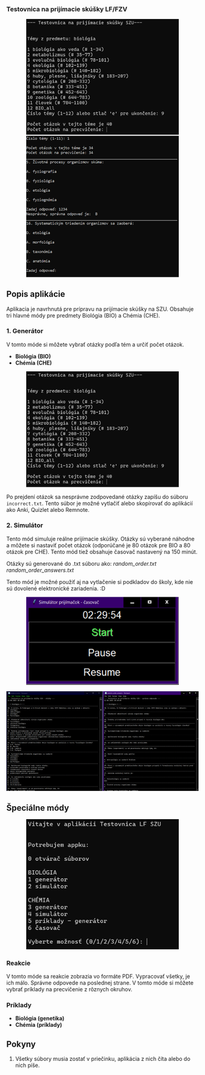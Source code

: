 ### Testovnica na prijímacie skúšky LF/FZV

<p align="center">
  <img src="1.png" width="400">
  <img src="1a.png" width="400">
</p>

## Popis aplikácie

Aplikacia je navrhnutá pre prípravu na prijímacie skúšky na SZU. Obsahuje tri hlavné módy pre predmety Biológia (BIO) a Chémia (CHE).

### 1. Generátor

V tomto móde si môžete vybrať otázky podľa tém a určiť počet otázok.

- **Biológia (BIO)**
- **Chémia (CHE)**

<p align="center">
  <img src="1.png" width="400">
</p>

Po prejdení otázok sa nesprávne zodpovedané otázky zapíšu do súboru `incorrect.txt`. Tento súbor je možné vytlačiť alebo skopírovať do aplikácií ako Anki, Quizlet alebo Remnote.

### 2. Simulátor

Tento mód simuluje reálne prijímacie skúšky. Otázky sú vyberané náhodne a môžete si nastaviť počet otázok (odporúčané je 80 otázok pre BIO a 80 otázok pre CHE). Tento mód tiež obsahuje časovač nastavený na 150 minút.

Otázky sú generované do .txt súboru ako:
*random_order.txt*
*random_order_answers.txt*

Tento mód je možné použiť aj na vytlačenie si podkladov do školy, kde nie sú dovolené elektronické zariadenia. :D 

<p align="center">
  <img src="2.png" width="400">
</p>

<p align="center">
  <img src="3.png" width="804">
</p>




## Špeciálne módy

<p align="center">
  <img src="4.png" width="400">
</p>

### Reakcie

V tomto móde sa reakcie zobrazia vo formáte PDF. Vypracovať všetky, je ich málo. Správne odpovede na poslednej strane. 
V tomto móde si môžete vybrať príklady na precvičenie z rôznych okruhov.

### Príklady


- **Biológia (genetika)**
- **Chémia (príklady)**

## Pokyny

1. Všetky súbory musia zostať v priečinku, aplikácia z nich číta alebo do nich píše.
